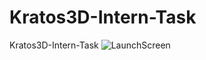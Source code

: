 # Kratos3D-Intern-Task
Kratos3D-Intern-Task
![LaunchScreen](https://github.com/BeyzaZngn/Kratos3D-Intern-Task/assets/112340720/26c94bf4-faca-46fa-8bb1-480b0f82d3ea)
